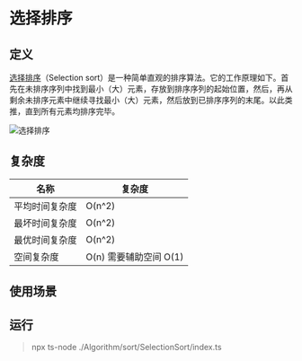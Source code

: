 # 选择排序

## 定义

[选择排序](https://zh.wikipedia.org/wiki/%E9%80%89%E6%8B%A9%E6%8E%92%E5%BA%8F)（Selection sort）是一种简单直观的排序算法。它的工作原理如下。首先在未排序序列中找到最小（大）元素，存放到排序序列的起始位置，然后，再从剩余未排序元素中继续寻找最小（大）元素，然后放到已排序序列的末尾。以此类推，直到所有元素均排序完毕。

![选择排序](https://upload.wikimedia.org/wikipedia/commons/9/94/Selection-Sort-Animation.gif)

## 复杂度

| 名称           | 复杂度                 |
| -------------- | ---------------------- |
| 平均时间复杂度 | O(n^2)                 |
| 最坏时间复杂度 | O(n^2)                 |
| 最优时间复杂度 | O(n^2)                 |
| 空间复杂度     | O(n) 需要辅助空间 O(1) |

## 使用场景

## 运行

>npx ts-node ./Algorithm/sort/SelectionSort/index.ts
